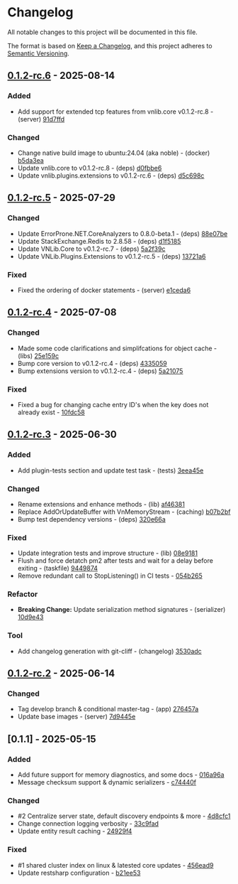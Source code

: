 # Changelog

All notable changes to this project will be documented in this file.

The format is based on [Keep a Changelog](https://keepachangelog.com/en/1.0.0/),
and this project adheres to [Semantic Versioning](https://semver.org/spec/v2.0.0.html).

## [0.1.2-rc.6] - 2025-08-14

### Added

- Add support for extended tcp features from vnlib.core v0.1.2-rc.8 - (server) [91d7ffd](https://git.vaughnnugent.com/cgit/vnuge/vnlib-data-caching.git/commit/?id=91d7ffd37d10a858c3ac654181b849e983fb5a20)

### Changed

- Change native build image to ubuntu:24.04 (aka noble) - (docker) [b5da3ea](https://git.vaughnnugent.com/cgit/vnuge/vnlib-data-caching.git/commit/?id=b5da3eaf2047b9810aaa18a569403565c89d375e)
- Update vnlib.core to v0.1.2-rc.8 - (deps) [d0fbbe6](https://git.vaughnnugent.com/cgit/vnuge/vnlib-data-caching.git/commit/?id=d0fbbe6da55571422ee479ea80a38ce782f047a7)
- Update vnlib.plugins.extensions to v0.1.2-rc.6 - (deps) [d5c698c](https://git.vaughnnugent.com/cgit/vnuge/vnlib-data-caching.git/commit/?id=d5c698ce77d7f64936e0b4fef258209dc14a90e1)

## [0.1.2-rc.5] - 2025-07-29

### Changed

- Update ErrorProne.NET.CoreAnalyzers to 0.8.0-beta.1 - (deps) [88e07be](https://git.vaughnnugent.com/cgit/vnuge/vnlib-data-caching.git/commit/?id=88e07be50a16250278337d59d69443e6d756f1df)
- Update StackExchange.Redis to 2.8.58 - (deps) [d1f5185](https://git.vaughnnugent.com/cgit/vnuge/vnlib-data-caching.git/commit/?id=d1f5185ba3dc8674e24e1eaf2c796e4c8e177f0c)
- Update VNLib.Core to v0.1.2-rc.7 - (deps) [5a2f39c](https://git.vaughnnugent.com/cgit/vnuge/vnlib-data-caching.git/commit/?id=5a2f39cf3c240974beb7ea3f7b456fd5092aa6fb)
- Update VNLib.Plugins.Extensions to v0.1.2-rc.5 - (deps) [13721a6](https://git.vaughnnugent.com/cgit/vnuge/vnlib-data-caching.git/commit/?id=13721a60cba89fdae9db7f55f1821783f1f31c26)

### Fixed

- Fixed the ordering of docker statements - (server) [e1ceda6](https://git.vaughnnugent.com/cgit/vnuge/vnlib-data-caching.git/commit/?id=e1ceda6f1f5c89f259adc251534c0631b44fb490)

## [0.1.2-rc.4] - 2025-07-08

### Changed

- Made some code clarifications and simplifcations for object cache - (libs) [25e159c](https://git.vaughnnugent.com/cgit/vnuge/vnlib-data-caching.git/commit/?id=25e159c81e92c4c106e68f0d50acd26fda6528ba)
- Bump core version to v0.1.2-rc.4 - (deps) [4335059](https://git.vaughnnugent.com/cgit/vnuge/vnlib-data-caching.git/commit/?id=43350590187ed4473cbc08f0c3532d6b15476aaf)
- Bump extensions version to v0.1.2-rc.4 - (deps) [5a21075](https://git.vaughnnugent.com/cgit/vnuge/vnlib-data-caching.git/commit/?id=5a2107534ed981ffdb6c46b334c4eefe6656b2c8)

### Fixed

- Fixed a bug for changing cache entry ID's when the key does not already exist - [10fdc58](https://git.vaughnnugent.com/cgit/vnuge/vnlib-data-caching.git/commit/?id=10fdc581e64e7ab445e29df7b18fa00a1d7176c0)

## [0.1.2-rc.3] - 2025-06-30

### Added

- Add plugin-tests section and update test task - (tests) [3eea45e](https://git.vaughnnugent.com/cgit/vnuge/vnlib-data-caching.git/commit/?id=3eea45e69c11f64b0b11673cb117840246179b1e)

### Changed

- Rename extensions and enhance methods - (lib) [af46381](https://git.vaughnnugent.com/cgit/vnuge/vnlib-data-caching.git/commit/?id=af46381720fcb7cdf0d7405dfe574f01de9a7b5d)
- Replace AddOrUpdateBuffer with VnMemoryStream - (caching) [b07b2bf](https://git.vaughnnugent.com/cgit/vnuge/vnlib-data-caching.git/commit/?id=b07b2bf8bf6ac56027f64c094c4ec1873c24aed4)
- Bump test dependency versions - (deps) [320e66a](https://git.vaughnnugent.com/cgit/vnuge/vnlib-data-caching.git/commit/?id=320e66a678ef4234286449b8a160ab1a897bd30d)

### Fixed

- Update integration tests and improve structure - (lib) [08e9181](https://git.vaughnnugent.com/cgit/vnuge/vnlib-data-caching.git/commit/?id=08e918183a31b24f7ded0bd9cf41551822ccd2c5)
- Flush and force detatch pm2 after tests and wait for a delay before exiting - (taskfile) [9449874](https://git.vaughnnugent.com/cgit/vnuge/vnlib-data-caching.git/commit/?id=9449874f6680410c774b0d48b91c3cc7cbde9347)
- Remove redundant call to StopListening() in CI tests - [054b265](https://git.vaughnnugent.com/cgit/vnuge/vnlib-data-caching.git/commit/?id=054b265eec6790c06c7e2c940998ecbc7632709f)

### Refactor

- **Breaking Change:** Update serialization method signatures - (serializer) [10d9e43](https://git.vaughnnugent.com/cgit/vnuge/vnlib-data-caching.git/commit/?id=10d9e4326d41ae2ade49f196337a757f435160ae)

### Tool

- Add changelog generation with git-cliff - (changelog) [3530adc](https://git.vaughnnugent.com/cgit/vnuge/vnlib-data-caching.git/commit/?id=3530adc7acbde41d3f2574b9e6868ea0fa4f7846)

## [0.1.2-rc.2] - 2025-06-14

### Changed

- Tag develop branch & conditional master-tag - (app) [276457a](https://git.vaughnnugent.com/cgit/vnuge/vnlib-data-caching.git/commit/?id=276457a55d322abc1d4652c1ce868136baf40a2f)
- Update base images - (server) [7d9445e](https://git.vaughnnugent.com/cgit/vnuge/vnlib-data-caching.git/commit/?id=7d9445ea77778460ea76fc4aa614cb18f10a91ae)

## [0.1.1] - 2025-05-15

### Added

- Add future support for memory diagnostics, and some docs - [016a96a](https://git.vaughnnugent.com/cgit/vnuge/vnlib-data-caching.git/commit/?id=016a96a80cce025a86c6cf26707738f6a2eb2658)
- Message checksum support & dynamic serializers - [c74440f](https://git.vaughnnugent.com/cgit/vnuge/vnlib-data-caching.git/commit/?id=c74440ff12daa03cc4b7792d0c3baad46a11a465)

### Changed

- #2 Centralize server state, default discovery endpoints & more - [4d8cfc1](https://git.vaughnnugent.com/cgit/vnuge/vnlib-data-caching.git/commit/?id=4d8cfc10382105b0acbd94df93ad3d05ff91db54)
- Change connection logging verbosity - [33c9fad](https://git.vaughnnugent.com/cgit/vnuge/vnlib-data-caching.git/commit/?id=33c9fad14891914268d6ad6bb63c880b52b08860)
- Update entity result caching - [24929f4](https://git.vaughnnugent.com/cgit/vnuge/vnlib-data-caching.git/commit/?id=24929f4e7acce9847f4cbe813e850ee57d474723)

### Fixed

- #1 shared cluster index on linux & latested core updates - [456ead9](https://git.vaughnnugent.com/cgit/vnuge/vnlib-data-caching.git/commit/?id=456ead9bc8b0f61357bae93152ad0403c4940101)
- Update restsharp configuration - [b21ee53](https://git.vaughnnugent.com/cgit/vnuge/vnlib-data-caching.git/commit/?id=b21ee53a99b30a21cecd1687ca337d713c919877)

[0.1.2-rc.6]: https://git.vaughnnugent.com/cgit/vnuge/vnlib-data-caching.git/diff?id=vv0.1.2-rc.6&id2=v0.1.2-rc.5
[0.1.2-rc.5]: https://git.vaughnnugent.com/cgit/vnuge/vnlib-data-caching.git/diff?id=v0.1.2-rc.5&id2=v0.1.2-rc.4
[0.1.2-rc.4]: https://git.vaughnnugent.com/cgit/vnuge/vnlib-data-caching.git/diff?id=v0.1.2-rc.4&id2=v0.1.2-rc.3
[0.1.2-rc.3]: https://git.vaughnnugent.com/cgit/vnuge/vnlib-data-caching.git/diff?id=v0.1.2-rc.3&id2=v0.1.2-rc.2
[0.1.2-rc.2]: https://git.vaughnnugent.com/cgit/vnuge/vnlib-data-caching.git/diff?id=v0.1.2-rc.2&id2=v0.1.1

<!-- generated by git-cliff -->
